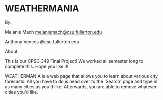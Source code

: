 # WEATHERMANIA

By: 

Melanie Mach
melaniemach@csu.fullerton.edu

Anthony Vences
@csu.fullerton.edu


About:

This is our CPSC 349 Final Project! We worked all semester long to complete this. Hope you like it!

WEATHERMANIA is a web page that allows you to learn about various city forecasts.  All you have to do is head over to the 'Search' page and type in as many cities as you'd like! Afterwards, you are able to remove whatever cities you'd like. 
